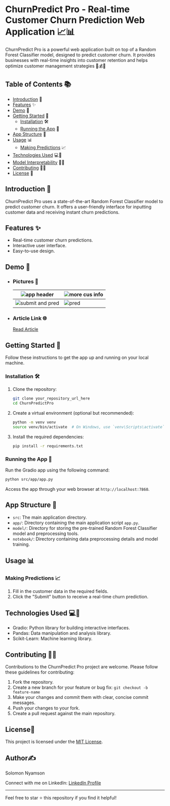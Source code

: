 # ChurnPredict Pro - Real-time Customer Churn Prediction Web Application 📈📊

ChurnPredict Pro is a powerful web application built on top of a Random Forest Classifier model, designed to predict customer churn. It provides businesses with real-time insights into customer retention and helps optimize customer management strategies 💼💰🤖

## Table of Contents 📚

- [Introduction](#introduction) 📝
- [Features](#features) ✨
- [Demo](#demo) 🚀
- [Getting Started](#getting-started) 🏁
  - [Installation](#installation) 🛠️
  - [Running the App](#running-the-app) 🏃
- [App Structure](#app-structure) 🧱
- [Usage](#usage) 📊
  - [Making Predictions](#making-predictions) 📈
- [Technologies Used](#technologies-used) 💻🔬
- [Model Interpretability](#model-interpretability) 🤖📓
- [Contributing](#contributing) 🤝🙌
- [License](#license) 📜

## Introduction 🚀

ChurnPredict Pro uses a state-of-the-art Random Forest Classifier model to predict customer churn. It offers a user-friendly interface for inputting customer data and receiving instant churn predictions.

## Features ✨

- Real-time customer churn predictions.
- Interactive user interface.
- Easy-to-use design.

## Demo 🚀

- ### Pictures 📸
  | ![app header](https://github.com/snyamson/P4-ChurnPredict-Pro/assets/58486437/75cac65c-9184-4660-8da6-95d4c81f7cc2) | ![more cus info](https://github.com/snyamson/P4-ChurnPredict-Pro/assets/58486437/26daa7ff-91dc-4a7a-af61-8ca376e2bb00) |
  | --------------------------------------------------------------------------------------------------------------------------------------------------------------- | ---------------------------------------------------------------------------------------------------------------------------------------------------------------------- |
  |![submit and pred](https://github.com/snyamson/P4-ChurnPredict-Pro/assets/58486437/275209cd-2bb4-4201-82bd-115df186a81d)        | ![pred](https://github.com/snyamson/P4-ChurnPredict-Pro/assets/58486437/b9193492-d28a-47df-9979-6f6d9ca8975f)                 |

- ### Article Link 🌐
  [Read Article]()

## Getting Started 🏁

Follow these instructions to get the app up and running on your local machine.

### Installation 🛠️

1. Clone the repository:

   ```bash
   git clone your_repository_url_here
   cd ChurnPredictPro
   ```

2. Create a virtual environment (optional but recommended):

   ```bash
   python -m venv venv
   source venv/bin/activate  # On Windows, use `venv\Scripts\activate`
   ```

3. Install the required dependencies:

   ```bash
   pip install -r requirements.txt
   ```

### Running the App 🏃

Run the Gradio app using the following command:

```bash
python src/app/app.py
```

Access the app through your web browser at `http://localhost:7860`.

## App Structure 🧱

- `src`: The main application directory.
- `app/`: Directory containing the main application script `app.py`.
- `model/`: Directory for storing the pre-trained Random Forest Classifier model and preprocessing tools.
- `notebook/`: Directory containing data preprocessing details and model training.

## Usage 📊

### Making Predictions 📈

1. Fill in the customer data in the required fields.
2. Click the "Submit" button to receive a real-time churn prediction.

## Technologies Used 💻🔬

- Gradio: Python library for building interactive interfaces.
- Pandas: Data manipulation and analysis library.
- Scikit-Learn: Machine learning library.

## Contributing 🤝🙌

Contributions to the ChurnPredict Pro project are welcome. Please follow these guidelines for contributing:

1. Fork the repository.
2. Create a new branch for your feature or bug fix: `git checkout -b feature-name`
3. Make your changes and commit them with clear, concise commit messages.
4. Push your changes to your fork.
5. Create a pull request against the main repository.

## License📜

This project is licensed under the [MIT License](LICENSE).

## Author✍️

Solomon Nyamson

Connect with me on LinkedIn: [LinkedIn Profile](https://www.linkedin.com/in/solomon-nyamson/)

---

Feel free to star ⭐ this repository if you find it helpful!
